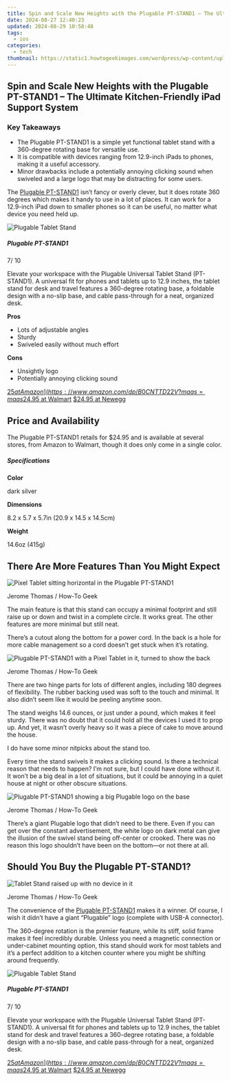 ```yaml
---
title: Spin and Scale New Heights with the Plugable PT-STAND1 – The Ultimate Kitchen-Friendly iPad Support System
date: 2024-08-27 12:40:23
updated: 2024-08-29 10:58:48
tags:
  - ios
categories:
  - tech
thumbnail: https://static1.howtogeekimages.com/wordpress/wp-content/uploads/wm/2024/03/universal-tablet-stand-tilted.jpg
---
```


## Spin and Scale New Heights with the Plugable PT-STAND1 – The Ultimate Kitchen-Friendly iPad Support System

### Key Takeaways

* The Plugable PT-STAND1 is a simple yet functional tablet stand with a 360-degree rotating base for versatile use.
* It is compatible with devices ranging from 12.9-inch iPads to phones, making it a useful accessory.
* Minor drawbacks include a potentially annoying clicking sound when swiveled and a large logo that may be distracting for some users.

 The [Plugable PT-STAND1](https://www.amazon.com/dp/B0CNTTD22V?maas=maas%5Fadg%5F5E6F57563270DFBE3EA4D1C4B4D863A1%5Fafap%5Fabs&tag=hotoge-20&ascsubtag=UUhtgUeUpU2002484&asc%5Frefurl=https%3A%2F%2Fwww.howtogeek.com%2Fplugable-pt-stand1-review%2F&asc%5Fcampaign=Authority) isn’t fancy or overly clever, but it does rotate 360 degrees which makes it handy to use in a lot of places. It can work for a 12.9-inch iPad down to smaller phones so it can be useful, no matter what device you need held up.

![Plugable Tablet Stand](https://static1.howtogeekimages.com/wordpress/wp-content/uploads/2024/03/plugable-tablet-stand.jpg) 

#####  Plugable PT-STAND1

7/ 10 

Elevate your workspace with the Plugable Universal Tablet Stand (PT-STAND1). A universal fit for phones and tablets up to 12.9 inches, the tablet stand for desk and travel features a 360-degree rotating base, a foldable design with a no-slip base, and cable pass-through for a neat, organized desk.

**Pros** 
* Lots of adjustable angles
* Sturdy
* Swiveled easily without much effort

**Cons** 
* Unsightly logo
* Potentially annoying clicking sound

[$25 at Amazon](https://www.amazon.com/dp/B0CNTTD22V?maas=maas%5Fadg%5F5E6F57563270DFBE3EA4D1C4B4D863A1%5Fafap%5Fabs&tag=hotoge-20&ascsubtag=UUhtgUeUpU2002484&asc%5Frefurl=https%3A%2F%2Fwww.howtogeek.com%2Fplugable-pt-stand1-review%2F&asc%5Fcampaign=Authority) [$24.95 at Walmart](https://walmart.com/ip/5261301727) [$24.95 at Newegg](https://shop-links.co/link/?exclusive=1&publisher_slug=itechdaily19598&url=https%3A%2F%2Fclick.linksynergy.com%2Fdeeplink%3Fid%3D2QzUaswX1as%26mid%3D44583%26u1%3DUUhtgUeUpU2002484%26murl%3Dhttps%253A%252F%252Fwww.newegg.com%252Fareyouahuman%253Freferer%253Dhttps%25253A%25252F%25252Fwww.newegg.com%25252Fp%25252Fpl%25253Fd%25253D9SIA2XBK491928%26ourl%3Dhttps%253A%252F%252Fwww.newegg.com%252Fp%252Fpl%253Fd%253D9SIA2XBK491928) 

##  Price and Availability

 The Plugable PT-STAND1 retails for $24.95 and is available at several stores, from Amazon to Walmart, though it does only come in a single color.

#####  Specifications

**Color** 

 dark silver 

**Dimensions** 

 8.2 x 5.7 x 5.7in (20.9 x 14.5 x 14.5cm) 

**Weight** 

 14.6oz (415g) 

##  There Are More Features Than You Might Expect

![Pixel Tablet sitting horizontal in the Plugable PT-STAND1](https://static1.howtogeekimages.com/wordpress/wp-content/uploads/wm/2024/03/pixel-tablet-plugable.jpg) 

Jerome Thomas / How-To Geek

 The main feature is that this stand can occupy a minimal footprint and still raise up or down and twist in a complete circle. It works great. The other features are more minimal but still neat.

 There’s a cutout along the bottom for a power cord. In the back is a hole for more cable management so a cord doesn’t get stuck when it’s rotating.

![Plugable PT-STAND1 with a Pixel Tablet in it, turned to show the back](https://static1.howtogeekimages.com/wordpress/wp-content/uploads/wm/2024/03/pixel-tablet-180-degrees.jpg) 

Jerome Thomas / How-To Geek

 There are two hinge parts for lots of different angles, including 180 degrees of flexibility. The rubber backing used was soft to the touch and minimal. It also didn’t seem like it would be peeling anytime soon.

 The stand weighs 14.6 ounces, or just under a pound, which makes it feel sturdy. There was no doubt that it could hold all the devices I used it to prop up. And yet, it wasn’t overly heavy so it was a piece of cake to move around the house.

 I do have some minor nitpicks about the stand too.

 Every time the stand swivels it makes a clicking sound. Is there a technical reason that needs to happen? I’m not sure, but I could have done without it. It won’t be a big deal in a lot of situations, but it could be annoying in a quiet house at night or other obscure situations.

![Plugable PT-STAND1 showing a big Plugable logo on the base](https://static1.howtogeekimages.com/wordpress/wp-content/uploads/wm/2024/03/universal-tablet-stand-rotation.jpg) 

Jerome Thomas / How-To Geek

 There’s a giant Plugable logo that didn’t need to be there. Even if you can get over the constant advertisement, the white logo on dark metal can give the illusion of the swivel stand being off-center or crooked. There was no reason this logo shouldn’t have been on the bottom—or not there at all.

##  Should You Buy the Plugable PT-STAND1?

![Tablet Stand raised up with no device in it](https://static1.howtogeekimages.com/wordpress/wp-content/uploads/wm/2024/03/tablet-stand-raised-up.jpg) 

Jerome Thomas / How-To Geek

 The convenience of the [Plugable PT-STAND1](https://www.amazon.com/dp/B0CNTTD22V?maas=maas%5Fadg%5F5E6F57563270DFBE3EA4D1C4B4D863A1%5Fafap%5Fabs&tag=hotoge-20&ascsubtag=UUhtgUeUpU2002484&asc%5Frefurl=https%3A%2F%2Fwww.howtogeek.com%2Fplugable-pt-stand1-review%2F&asc%5Fcampaign=Authority) makes it a winner. Of course, I wish it didn’t have a giant “Plugable” logo (complete with USB-A connector).

 The 360-degree rotation is the premier feature, while its stiff, solid frame makes it feel incredibly durable. Unless you need a magnetic connection or under-cabinet mounting option, this stand should work for most tablets and it’s a perfect addition to a kitchen counter where you might be shifting around frequently.

![Plugable Tablet Stand](https://static1.howtogeekimages.com/wordpress/wp-content/uploads/2024/03/plugable-tablet-stand.jpg) 

#####  Plugable PT-STAND1

7/ 10 

Elevate your workspace with the Plugable Universal Tablet Stand (PT-STAND1). A universal fit for phones and tablets up to 12.9 inches, the tablet stand for desk and travel features a 360-degree rotating base, a foldable design with a no-slip base, and cable pass-through for a neat, organized desk.

[$25 at Amazon](https://www.amazon.com/dp/B0CNTTD22V?maas=maas%5Fadg%5F5E6F57563270DFBE3EA4D1C4B4D863A1%5Fafap%5Fabs&tag=hotoge-20&ascsubtag=UUhtgUeUpU2002484&asc%5Frefurl=https%3A%2F%2Fwww.howtogeek.com%2Fplugable-pt-stand1-review%2F&asc%5Fcampaign=Authority) [$24.95 at Walmart](https://walmart.com/ip/5261301727) [$24.95 at Newegg](https://shop-links.co/link/?exclusive=1&publisher_slug=itechdaily19598&url=https%3A%2F%2Fclick.linksynergy.com%2Fdeeplink%3Fid%3D2QzUaswX1as%26mid%3D44583%26u1%3DUUhtgUeUpU2002484%26murl%3Dhttps%253A%252F%252Fwww.newegg.com%252Fareyouahuman%253Freferer%253Dhttps%25253A%25252F%25252Fwww.newegg.com%25252Fp%25252Fpl%25253Fd%25253D9SIA2XBK491928%26ourl%3Dhttps%253A%252F%252Fwww.newegg.com%252Fp%252Fpl%253Fd%253D9SIA2XBK491928)

<ins class="adsbygoogle"
     style="display:block"
     data-ad-format="autorelaxed"
     data-ad-client="ca-pub-7571918770474297"
     data-ad-slot="1223367746"></ins>



<ins class="adsbygoogle"
     style="display:block"
     data-ad-client="ca-pub-7571918770474297"
     data-ad-slot="8358498916"
     data-ad-format="auto"
     data-full-width-responsive="true"></ins>
